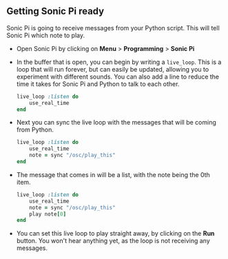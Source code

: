 ## Getting Sonic Pi ready

Sonic Pi is going to receive messages from your Python script. This will tell Sonic Pi which note to play.

- Open Sonic Pi by clicking on **Menu** > **Programming** > **Sonic Pi**
- In the buffer that is open, you can begin by writing a `live_loop`. This is a loop that will run forever, but can easily be updated, allowing you to experiment with different sounds. You can also add a line to reduce the time it takes for Sonic Pi and Python to talk to each other.

	```ruby
	live_loop :listen do
	    use_real_time
	end
	```

- Next you can sync the live loop with the messages that will be coming from Python.

	```ruby
	live_loop :listen do
	    use_real_time
	    note = sync "/osc/play_this"
	end
	```

- The message that comes in will be a list, with the note being the 0th item.

	```ruby
	live_loop :listen do
	    use_real_time
	    note = sync "/osc/play_this"
	    play note[0]
	end
	```

- You can set this live loop to play straight away, by clicking on the **Run** button. You won't hear anything yet, as the loop is not receiving any messages.

